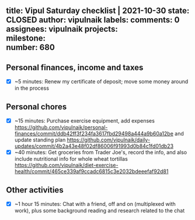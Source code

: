 title:	Vipul Saturday checklist | 2021-10-30
state:	CLOSED
author:	vipulnaik
labels:	
comments:	0
assignees:	vipulnaik
projects:	
milestone:	
number:	680
--
## Personal finances, income and taxes

- [x] ~5 minutes: Renew my certificate of deposit; move some money around in the process

## Personal chores

- [x] ~15 minutes: Purchase exercise equipment, add expenses https://github.com/vipulnaik/personal-finances/commit/ddb42ff3f234fa3617fbd29498a444a9b60a12be and update standing plan https://github.com/vipulnaik/daily-updates/commit/4b2a43e48f02df86006f91993d0b84c1fd01db23
- [x] ~40 minutes: Get groceries from Trader Joe's, record the info, and also include nutritional info for whole wheat tortillas https://github.com/vipulnaik/diet-exercise-health/commit/465ce339af9ccadc6815c3e2032bdeeefaf92d81 

## Other activities

- [x] ~1 hour 15 minutes: Chat with a friend, off and on (multiplexed with work), plus some background reading and research related to the chat
